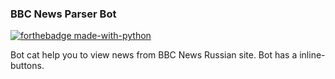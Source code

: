 ### BBC News Parser Bot
[![forthebadge made-with-python](http://ForTheBadge.com/images/badges/made-with-python.svg)](https://www.python.org/)

Bot cat help you to view news from BBC News Russian site. Bot has a inline-buttons.
